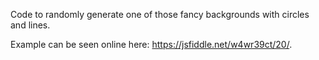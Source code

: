 Code to randomly generate one of those fancy backgrounds with circles and lines.

Example can be seen online here: https://jsfiddle.net/w4wr39ct/20/.
